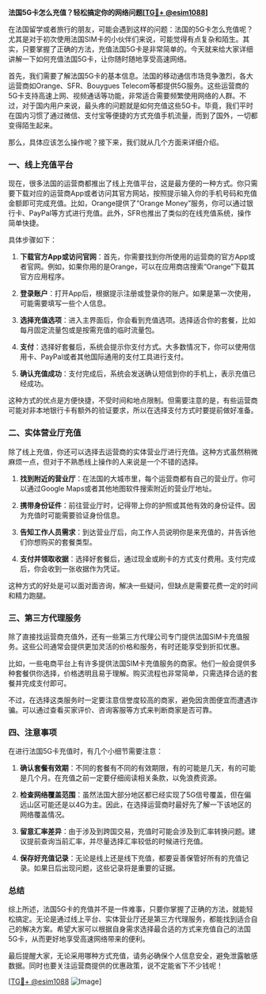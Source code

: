 **法国5G卡怎么充值？轻松搞定你的网络问题[[TG💪+ @esim1088](https://t.me/s/esim1088)]**

在法国留学或者旅行的朋友，可能会遇到这样的问题：法国的5G卡怎么充值呢？尤其是对于初次使用法国SIM卡的小伙伴们来说，可能觉得有点复杂和陌生。其实，只要掌握了正确的方法，充值法国5G卡是非常简单的。今天就来给大家详细讲解一下如何充值法国5G卡，让你随时随地享受高速网络。

首先，我们需要了解法国5G卡的基本信息。法国的移动通信市场竞争激烈，各大运营商如Orange、SFR、Bouygues Telecom等都提供5G服务。这些运营商的5G卡支持高速上网、视频通话等功能，非常适合需要频繁使用网络的人群。不过，对于国内用户来说，最头疼的问题就是如何充值这些5G卡。毕竟，我们平时在国内习惯了通过微信、支付宝等便捷的方式充值手机流量，而到了国外，一切都变得陌生起来。

那么，具体应该怎么操作呢？接下来，我们就从几个方面来详细介绍。

### 一、线上充值平台

现在，很多法国的运营商都推出了线上充值平台，这是最方便的一种方式。你只需要下载对应的运营商App或者访问其官方网站，按照提示输入你的手机号码和充值金额即可完成充值。比如，Orange提供了“Orange Money”服务，你可以通过银行卡、PayPal等方式进行充值。此外，SFR也推出了类似的在线充值系统，操作简单快捷。

具体步骤如下：

1. **下载官方App或访问官网**：首先，你需要找到你所使用的运营商的官方App或者官网。例如，如果你用的是Orange，可以在应用商店搜索“Orange”下载其官方应用程序。
   
2. **登录账户**：打开App后，根据提示注册或登录你的账户。如果是第一次使用，可能需要填写一些个人信息。

3. **选择充值选项**：进入主界面后，你会看到充值选项。选择适合你的套餐，比如每月固定流量包或是按需充值的临时流量包。

4. **支付**：选择好套餐后，系统会提示你支付方式。大多数情况下，你可以使用信用卡、PayPal或者其他国际通用的支付工具进行支付。

5. **确认充值成功**：支付完成后，系统会发送确认短信到你的手机上，表示充值已经成功。

这种方式的优点是方便快捷，不受时间和地点限制。但需要注意的是，有些运营商可能对非本地银行卡有额外的验证要求，所以在选择支付方式时要提前做好准备。

### 二、实体营业厅充值

除了线上充值，你还可以选择去运营商的实体营业厅进行充值。这种方式虽然稍微麻烦一点，但对于不熟悉线上操作的人来说是一个不错的选择。

1. **找到附近的营业厅**：在法国的大城市里，每个运营商都有自己的营业厅。你可以通过Google Maps或者其他地图软件搜索附近的营业厅地址。

2. **携带身份证件**：前往营业厅时，记得带上你的护照或其他有效的身份证件。因为充值时可能需要验证身份信息。

3. **告知工作人员需求**：到达营业厅后，向工作人员说明你是来充值的，并告诉他们你想购买的套餐类型。

4. **支付并领取收据**：选择好套餐后，通过现金或刷卡的方式支付费用。支付完成后，你会收到一张收据作为凭证。

这种方式的好处是可以面对面咨询，解决一些疑问，但缺点是需要花费一定的时间和精力跑腿。

### 三、第三方代理服务

除了直接找运营商充值外，还有一些第三方代理公司专门提供法国SIM卡充值服务。这些公司通常会提供更加灵活的价格和服务，有时还能享受到折扣优惠。

比如，一些电商平台上有许多提供法国SIM卡充值服务的商家。他们一般会提供多种套餐供你选择，价格透明且易于理解。购买流程也非常简单，只需选择合适的套餐并完成支付即可。

不过，在选择这类服务时一定要注意信誉度较高的商家，避免因贪图便宜而遭遇诈骗。可以通过查看买家评价、咨询客服等方式来判断商家是否可靠。

### 四、注意事项

在进行法国5G卡充值时，有几个小细节需要注意：

1. **确认套餐有效期**：不同的套餐有不同的有效期限，有的可能是几天，有的可能是几个月。在充值之前一定要仔细阅读相关条款，以免浪费资源。

2. **检查网络覆盖范围**：虽然法国大部分地区都已经实现了5G信号覆盖，但在偏远山区可能还是以4G为主。因此，在选择运营商时最好先了解一下该地区的网络覆盖情况。

3. **留意汇率差异**：由于涉及到跨国交易，充值时可能会涉及到汇率转换问题。建议提前查询当前汇率，并尽量选择汇率较低的时候进行充值。

4. **保存好充值记录**：无论是线上还是线下充值，都要妥善保管好所有的充值记录。如果日后出现问题，这些记录将是重要的证据。

### 总结

综上所述，法国5G卡的充值并不是一件难事，只要你掌握了正确的方法，就能轻松搞定。无论是通过线上平台、实体营业厅还是第三方代理服务，都能找到适合自己的解决方案。希望大家可以根据自身需求选择最合适的方式来充值自己的法国5G卡，从而更好地享受高速网络带来的便利。

最后提醒大家，无论采用哪种方式充值，请务必确保个人信息安全，避免泄露敏感数据。同时也要关注运营商提供的优惠政策，说不定能省下不少钱呢！

[[TG💪+ @esim1088](https://t.me/s/esim1088) ![Image](https://i.postimg.cc/4NQfJmqS/Snipaste-2025-05-13-00-14-12.png)]